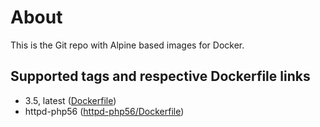 # About

This is the Git repo with Alpine based images for Docker.
 
## Supported tags and respective Dockerfile links

* 3.5, latest ([Dockerfile](https://github.com/enkas/docker-alpine/blob/master/Dockerfile))
* httpd-php56 ([httpd-php56/Dockerfile](https://github.com/enkas/docker-alpine/blob/master/httpd-php56/Dockerfile))
